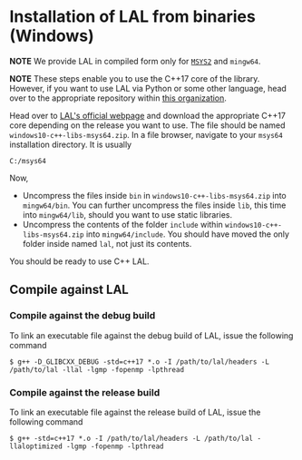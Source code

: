 # Installation of LAL from binaries (Windows)

**NOTE** We provide LAL in compiled form only for [`MSYS2`](https://www.msys2.org/) and `mingw64`.

**NOTE** These steps enable you to use the C++17 core of the library. However, if you want to use LAL via Python or some other language, head over to the appropriate repository within [this organization](https://github.com/LAL-project).

Head over to [LAL's official webpage](https://cqllab.upc.edu/lal) and download the appropriate C++17 core depending on the release you want to use. The file should be named `windows10-c++-libs-msys64.zip`. In a file browser, navigate to your `msys64` installation directory. It is usually

	C:/msys64
	
Now,

- Uncompress the files inside `bin` in `windows10-c++-libs-msys64.zip` into `mingw64/bin`. You can further uncompress the files inside `lib`, this time into `mingw64/lib`, should you want to use static libraries.
- Uncompress the contents of the folder `include` within `windows10-c++-libs-msys64.zip` into `mingw64/include`. You should have moved the only folder inside named `lal`, not just its contents.

You should be ready to use C++ LAL.

## Compile against LAL

### Compile against the debug build

To link an executable file against the debug build of LAL, issue the following command

	$ g++ -D_GLIBCXX_DEBUG -std=c++17 *.o -I /path/to/lal/headers -L /path/to/lal -llal -lgmp -fopenmp -lpthread

### Compile against the release build

To link an executable file against the release build of LAL, issue the following command

	$ g++ -std=c++17 *.o -I /path/to/lal/headers -L /path/to/lal -llaloptimized -lgmp -fopenmp -lpthread
